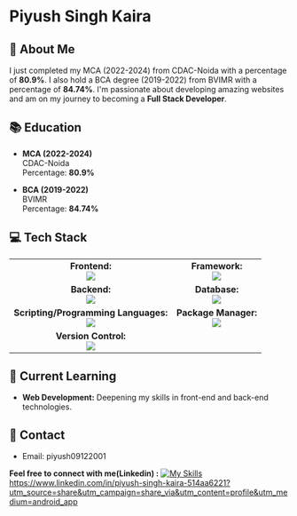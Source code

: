 # **Piyush Singh Kaira**

## 👋 About Me
I just completed my MCA (2022-2024) from CDAC-Noida with a percentage of **80.9%**. I also hold a BCA degree (2019-2022) from BVIMR with a percentage of **84.74%**. I'm passionate about developing amazing websites and am on my journey to becoming a **Full Stack Developer**.

## 📚 Education
- **MCA (2022-2024)**  
  CDAC-Noida  
  Percentage: **80.9%**

- **BCA (2019-2022)**  
  BVIMR  
  Percentage: **84.74%**

## 💻 Tech Stack

<table align="center">
  <tr>
    <td align="center">
      <strong>Frontend:</strong><br>
      <a href="https://skillicons.dev">
        <img src="https://skillicons.dev/icons?i=js,html,css" />
      </a>
    </td>
    <td align="center">
      <strong>Framework:</strong><br>
      <a href="https://skillicons.dev">
        <img src="https://skillicons.dev/icons?i=tailwind,bootstrap" />
      </a>
    </td>
  </tr>
  <tr>
    <td align="center">
      <strong>Backend:</strong><br>
      <a href="https://skillicons.dev">
        <img src="https://skillicons.dev/icons?i=django" />
      </a>
    </td>
    <td align="center">
      <strong>Database:</strong><br>
      <a href="https://skillicons.dev">
        <img src="https://skillicons.dev/icons?i=mysql" />
      </a>
    </td>
  </tr>
  <tr>
    <td align="center">
      <strong>Scripting/Programming Languages:</strong><br>
      <a href="https://skillicons.dev">
        <img src="https://skillicons.dev/icons?i=python,cpp" />
      </a>
    </td>
    <td align="center">
      <strong>Package Manager:</strong><br>
      <a href="https://skillicons.dev">
        <img src="https://skillicons.dev/icons?i=nodejs,npm" />
      </a>
    </td>
  </tr>
  <tr>
    <td align="center">
      <strong>Version Control:</strong><br>
      <a href="https://skillicons.dev">
        <img src="https://skillicons.dev/icons?i=github,git" />
      </a>
    </td>
  </tr>
</table>


## 🌱 Current Learning
- **Web Development:** Deepening my skills in front-end and back-end technologies.

## 📧 Contact
- Email: piyush09122001

**Feel free to connect with me(Linkedin) :** [![My Skills](https://skillicons.dev/icons?i=linkedin)](https://skillicons.dev)https://www.linkedin.com/in/piyush-singh-kaira-514aa6221?utm_source=share&utm_campaign=share_via&utm_content=profile&utm_medium=android_app





<!---
zephyrlynx/zephyrlynx is a ✨ special ✨ repository because its `README.md` (this file) appears on your GitHub profile.
You can click the Preview link to take a look at your changes.
--->
